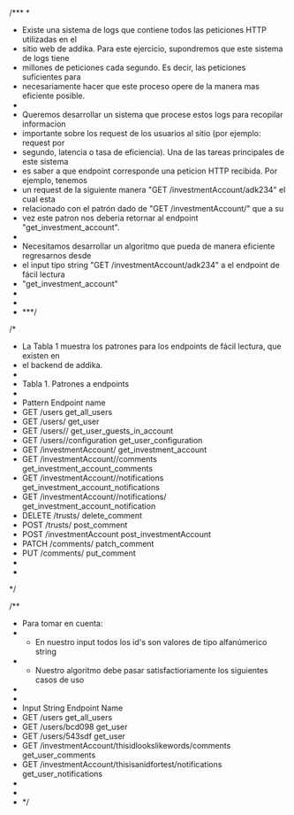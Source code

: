 /***
 *
 *  Existe una sistema de logs que contiene todos las peticiones HTTP utilizadas en el
 *  sitio web de addika. Para este ejercicio, supondremos que este sistema de logs tiene
 *  millones de peticiones cada segundo. Es decir, las peticiones suficientes para
 *  necesariamente hacer que este proceso opere de la manera mas eficiente posible.
 *
 *  Queremos desarrollar un sistema que procese estos logs para recopilar informacion
 *  importante sobre los request de los usuarios al sitio (por ejemplo: request por
 *  segundo, latencia o tasa de eficiencia). Una de las tareas principales de este sistema
 *  es saber a que endpoint corresponde una peticion HTTP recibida. Por ejemplo, tenemos
 *  un request de la siguiente manera "GET /investmentAccount/adk234" el cual esta
 *  relacionado con el patrón dado de "GET /investmentAccount/<ID>" que a su
 *  vez este patron nos deberia retornar al endpoint "get_investment_account".
 *
 *  Necesitamos desarrollar un algoritmo que pueda de manera eficiente regresarnos desde
 *  el input tipo string "GET /investmentAccount/adk234" a el endpoint de fácil lectura
 *  "get_investment_account"
 *
 *
 * ***/

/*
 *   La Tabla 1 muestra los patrones para los endpoints de fácil lectura, que existen en
 *   el backend de addika.
 *
 *   Tabla 1. Patrones a endpoints
 *
 *   Pattern                                          Endpoint name
 *   GET /users                                       get_all_users
 *   GET /users/<ID>                                  get_user
 *   GET /users/<ID>/<ID>                             get_user_guests_in_account
 *   GET /users/<ID>/configuration                    get_user_configuration
 *   GET /investmentAccount/<ID>                      get_investment_account
 *   GET /investmentAccount/<ID>/comments             get_investment_account_comments
 *   GET /investmentAccount/<ID>/notifications        get_investment_account_notifications
 *   GET /investmentAccount/<ID>/notifications/<ID>   get_investment_account_notification
 *   DELETE /trusts/<ID>                              delete_comment
 *   POST /trusts/<ID>                                post_comment
 *   POST /investmentAccount                          post_investmentAccount
 *   PATCH /comments/<ID>                             patch_comment
 *   PUT /comments/<ID>                               put_comment
 *
 *
 */

/**
 *  Para tomar en cuenta:
 *    - En nuestro input todos los id's son valores de tipo alfanúmerico string
 *    - Nuestro algoritmo debe pasar satisfactioriamente los siguientes casos de uso
 *
 *
 *    Input String                                            Endpoint Name
 *    GET /users                                              get_all_users
 *    GET /users/bcd098                                       get_user
 *    GET /users/543sdf                                       get_user
 *    GET /investmentAccount/thisidlookslikewords/comments    get_user_comments
 *    GET /investmentAccount/thisisanidfortest/notifications  get_user_notifications
 *
 *
 * */